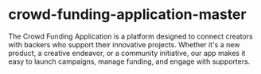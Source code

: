 # crowd-funding-application-master
The Crowd Funding Application is a platform designed to connect creators with backers who support their innovative projects. Whether it's a new product, a creative endeavor, or a community initiative, our app makes it easy to launch campaigns, manage funding, and engage with supporters.
